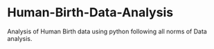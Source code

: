# Human-Birth-Data-Analysis
Analysis of Human Birth data using python following all norms of Data analysis.
